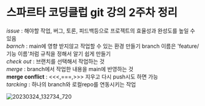 스파르타 코딩클럽 git 강의 2주차 정리
======
*issue* : 해야할 작업, 버그, 토론, 피드백등으로 프로젝트의 효율성과 완성도를 높일 수 있음   
*barnch* : main에 영향 받지않고 작업할 수 있는 환경 만들기   branch 이름은 'feature/기능 이름'처럼 규칙을 정해서 알기 쉽게 만들기   
*check out* : 브랜치를 선택해서 작업하는 것   
*merge* : branch에서 작업한 내용을 main에 반영하는 것   
**merge conflict** : <<<,===,>>> 지우고 다시 push시도 하면 가능   
*tarcking* : 하나의 branch와 로컬repo를 연동시키는 작업   

![20230324_132734_720](https://user-images.githubusercontent.com/108051577/227429798-134652d1-db6c-4f0f-92fb-e9fe29ddf5d2.jpg)
